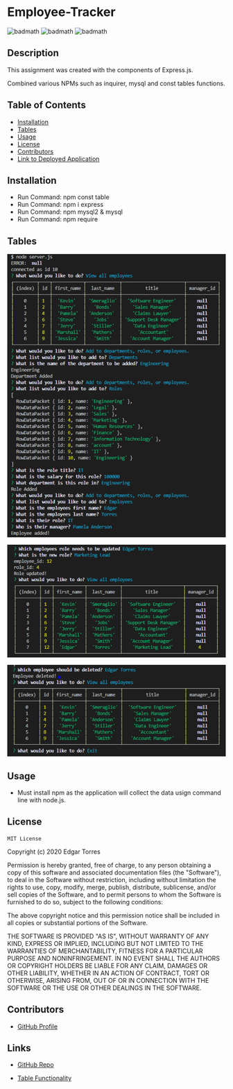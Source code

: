 # Employee-Tracker

![badmath](https://img.shields.io/badge/Express-JS-orange)   ![badmath](https://img.shields.io/badge/Technology-Node-red)  ![badmath](https://img.shields.io/badge/Technology-NMP-brightgreen)


## Description

This assignment was created with the components of Express.js.

Combined various NPMs such as inquirer, mysql and const tables functions.

  ## Table of Contents

  - [Installation](#installation)
  - [Tables](#tables)
  - [Usage](#usage)
  - [License](#license)
  - [Contributors](#contributors)
  - [Link to Deployed Application](#link)


  ## Installation

  - Run Command: npm const table
  - Run Command: npm i express
  - Run Command: npm mysql2 & mysql
  - Run Command: npm require


  ## Tables

  
  ![Employee Add](./src/empAdd.PNG)



  ![Employee Update](./src/empUpdate.PNG)

  

  ![Employee Delete](./src/empDelete.PNG)



  ## Usage

  - Must install npm as the application will collect the data usign command line with node.js. 

  ## License

    MIT License

  Copyright (c) 2020 Edgar Torres

  Permission is hereby granted, free of charge, to any person obtaining a copy
  of this software and associated documentation files (the "Software"), to deal
  in the Software without restriction, including without limitation the rights
  to use, copy, modify, merge, publish, distribute, sublicense, and/or sell
  copies of the Software, and to permit persons to whom the Software is
  furnished to do so, subject to the following conditions:

  The above copyright notice and this permission notice shall be included in all
  copies or substantial portions of the Software.

  THE SOFTWARE IS PROVIDED "AS IS", WITHOUT WARRANTY OF ANY KIND, EXPRESS OR
  IMPLIED, INCLUDING BUT NOT LIMITED TO THE WARRANTIES OF MERCHANTABILITY,
  FITNESS FOR A PARTICULAR PURPOSE AND NONINFRINGEMENT. IN NO EVENT SHALL THE
  AUTHORS OR COPYRIGHT HOLDERS BE LIABLE FOR ANY CLAIM, DAMAGES OR OTHER
  LIABILITY, WHETHER IN AN ACTION OF CONTRACT, TORT OR OTHERWISE, ARISING FROM,
  OUT OF OR IN CONNECTION WITH THE SOFTWARE OR THE USE OR OTHER DEALINGS IN THE
  SOFTWARE.

  ## Contributors

  - [GitHub Profile](https://github.com/Torreseam)

  ## Links

  - [GitHub Repo](https://github.com/torreseam/employee-tracker.git)

  - [Table Functionality](https://drive.google.com/file/d/1Ubak_8aCnmai9Lx6r-rwyrWKRHlQFv2p/view)